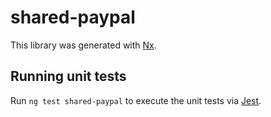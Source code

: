 # shared-paypal

This library was generated with [Nx](https://nx.dev).

## Running unit tests

Run `ng test shared-paypal` to execute the unit tests via [Jest](https://jestjs.io).
